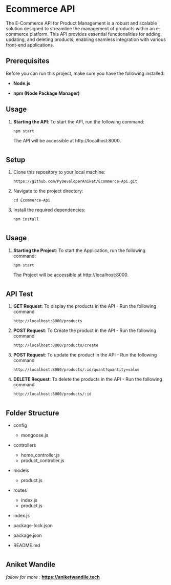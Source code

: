 # Ecommerce API

The E-Commerce API for Product Management is a robust and scalable solution designed to streamline the management of products within an e-commerce platform. This API provides essential functionalities for adding, updating, and deleting products, enabling seamless integration with various front-end applications.


## Prerequisites

Before you can run this project, make sure you have the following installed:

- **Node.js**

- **npm (Node Package Manager)**


## Usage

1. **Starting the API**: To start the API, run the following command:
    ```
    npm start
    ```

    The API will be accessible at http://localhost:8000.
#


## Setup

1. Clone this repository to your local machine:

   ```shell
   https://github.com/PyDeveloperAniket/Ecommerce-Api.git

2. Navigate to the project directory:

   ```shell
   cd Ecommerce-Api

3. Install the required dependencies:

   ```shell
   npm install

#


## Usage

1. **Starting the Project**: To start the Application, run the following command:
    ```
    npm start
    ```

    The Project will be accessible at http://localhost:8000.
#

## API Test

1. **GET Request**: To display the products in the API - Run the following command

   ```shell
   http://localhost:8000/products

2. **POST Request**: To Create the product in the API - Run the following command

   ```shell
   http://localhost:8000/products/create

3. **POST Request**: To update the product in the API - Run the following command

   ```shell
   http://localhost:8000/products/:id/quant?quantity=value

4. **DELETE Request**: To delete the products in the API - Run the following command

   ```shell
   http://localhost:8000/products/:id

#

## Folder Structure

- config
    - mongoose.js

- controllers
    - home_controller.js
    - product_controller.js

- models
    - product.js

- routes
    - index.js
    - product.js

- index.js
- package-lock.json
- package.json
- README.md

#

## Aniket Wandile 

*follow for more :*  **https://aniketwandile.tech**

